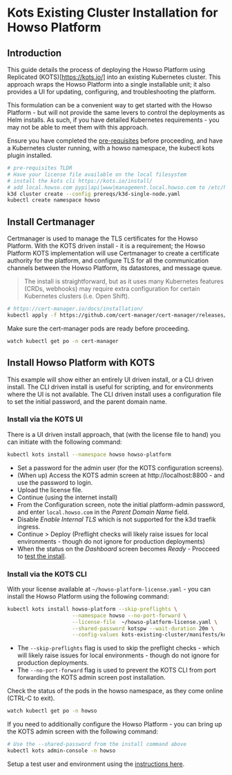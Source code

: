 # Kots Existing Cluster Installation for Howso Platform 

## Introduction
This guide details the process of deploying the Howso Platform using Replicated (KOTS)[https://kots.io/] into an existing Kubernetes cluster.  This approach wraps the Howso Platform into a single installable unit; it also provides a UI for updating, configuring, and troubleshooting the platform. 

This formulation can be a convenient way to get started with the Howso Platform - but will not provide the same levers to control the deployments as Helm installs.  As such, if you have detailed Kubernetes requirements - you may not be able to meet them with this approach. 

Ensure you have completed the [pre-requisites](../prereqs/README.md) before proceeding, and have a Kubernetes cluster running, with a howso namespace, the kubectl kots plugin installed.

```sh
# pre-requisites TLDR
# Have your license file available on the local filesystem 
# install the kots cli https://kots.io/install/
# add local.howso.com pypi|api|www|management.local.howso.com to /etc/hosts 
k3d cluster create --config prereqs/k3d-single-node.yaml
kubectl create namespace howso
```

## Install Certmanager

Certmanager is used to manage the TLS certificates for the Howso Platform.  With the KOTS driven install - it is a requirement; the Howso Platform KOTS implementation will use Certmanager to create a certificate authority for the platform, and configure TLS for all the communication channels between the Howso Platform, its datastores, and message queue. 

> The install is straightforward, but as it uses many Kubernetes features (CRDs, webhooks) may require extra configuration for certain Kubernetes clusters (i.e. Open Shift).  

```sh
# https://cert-manager.io/docs/installation/ 
kubectl apply -f https://github.com/cert-manager/cert-manager/releases/download/v1.13.3/cert-manager.yaml
```

Make sure the cert-manager pods are ready before proceeding.  
```sh
watch kubectl get po -n cert-manager
```

## Install Howso Platform with KOTS 

This example will show either an entirely UI driven install, or a CLI driven install.  The CLI driven install is useful for scripting, and for environments where the UI is not available.  The CLI driven install uses a configuration file to set the initial password, and the parent domain name.


### Install via the KOTS UI

There is a UI driven install approach, that (with the license file to hand) you can initiate with the following command: 

```sh
kubectl kots install --namespace howso howso-platform
```

- Set a password for the admin user (for the KOTS configuration screens).  
- (When up) Access the KOTS admin screen at http://localhost:8800 - and use the password to login.
- Upload the license file.
- Continue (using the internet install)
- From the Configuration screen, note the initial platform-admin password, and enter `local.howso.com` in the _Parent Domain Name_ field.
- Disable _Enable Internal TLS_ which is not supported for the k3d traefik ingress.
- Continue > Deploy (Preflight checks will likely raise issues for local environments - though do not ignore for production deployments)
- When the status on the _Dashboard_ screen becomes _Ready_ - Procceed to [test the install](../common/README.md#login-to-the-howso-platform).


### Install via the KOTS CLI

With your license available at `~/howso-platform-license.yaml` - you can install the Howso Platform using the following command:

```sh
kubectl kots install howso-platform --skip-preflights \
                     --namespace howso --no-port-forward \
                     --license-file  ~/howso-platform-license.yaml \
                     --shared-password kotspw --wait-duration 20m \
                     --config-values kots-existing-cluster/manifests/kots-howso-platform.yaml
```

- The `--skip-preflights` flag is used to skip the preflight checks - which will likely raise issues for local environments - though do not ignore for production deployments.
- The `--no-port-forward` flag is used to prevent the KOTS CLI from port forwarding the KOTS admin screen post installation.

Check the status of the pods in the howso namespace, as they come online (CTRL-C to exit).
```sh
watch kubectl get po -n howso
```

If you need to additionally configure the Howso Platform - you can bring up the KOTS admin screen with the following command:

```sh
# Use the --shared-password from the install command above
kubectl kots admin-console -n howso
```

Setup a test user and environment using the [instructions here](../common/README.md#login-to-the-howso-platform).